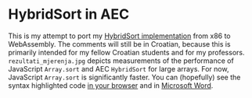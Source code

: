 # HybridSort in AEC

This is my attempt to port my [HybridSort implementation](https://github.com/FlatAssembler/ArithmeticExpressionCompiler/blob/master/recursive_HybridSort/hybrid_sort.aec) from x86 to WebAssembly. The comments will still be in Croatian, because this is primarily intended for my fellow Croatian students and for my professors. `rezultati_mjerenja.jpg` depicts measurements of the performance of JavaScript `Array.sort` and AEC `HybridSort` for large arrays. For now, JavaScript `Array.sort` is significantly faster. You can (hopefully) see the syntax highlighted code [in your browser](https://flatassembler.github.io/HybridSort.aec.html) and in [Microsoft Word](https://flatassembler.github.io/HybridSort.aec.docx).
